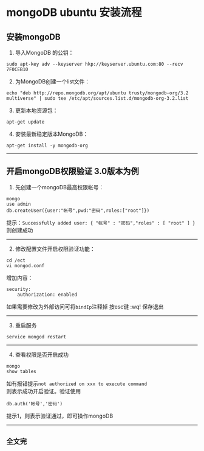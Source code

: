 # mongoDB ubuntu 安装流程

## 安装mongoDB

1. 导入MongoDB 的公钥：
```
sudo apt-key adv --keyserver hkp://keyserver.ubuntu.com:80 --recv 7F0CEB10
```

2. 为MongoDB创建一个list文件：
```
echo "deb http://repo.mongodb.org/apt/ubuntu trusty/mongodb-org/3.2 multiverse" | sudo tee /etc/apt/sources.list.d/mongodb-org-3.2.list
```

3. 更新本地资源包：
```
apt-get update
```

4. 安装最新稳定版本MongoDB：
```
apt-get install -y mongodb-org
```
---

## 开启mongoDB权限验证 3.0版本为例

1. 先创建一个mongoDB最高权限帐号：
```
mongo
use admin
db.createUser({user:"帐号",pwd:"密码",roles:["root"]})
```
提示：`Successfully added user: { "帐号" : "密码","roles" : [ "root" ] }`则创建成功

---
2. 修改配置文件开启权限验证功能：
```
cd /ect
vi mongod.conf
```
增加内容：
```
security:
    authorization: enabled
```
如果需要修改为外部访问可将`bindIp`注释掉 按esc键 :wq! 保存退出

---
3. 重启服务
```
service mongod restart
```
---
4. 查看权限是否开启成功
```
mongo
show tables
```
如有报错提示`not authorized on xxx to execute command` <br>
则表示成功开启验证。验证使用
```
db.auth('帐号','密码')
```
提示1，则表示验证通过，即可操作mongoDB

---
## `全文完`